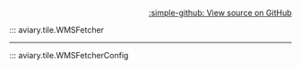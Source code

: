 <div style="text-align: right;" markdown>

[:simple-github: View source on GitHub][GitHub]

  [GitHub]: https://github.com/geospaitial-lab/aviary/blob/main/aviary/tile/tile_fetcher.py

</div>

::: aviary.tile.WMSFetcher

---

::: aviary.tile.WMSFetcherConfig
